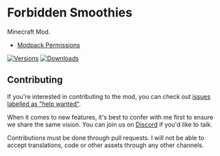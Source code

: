 # Forbidden Smoothies

Minecraft Mod.

- [Modpack Permissions](https://mods.twelveiterations.com/permissions)

[![Versions](http://cf.way2muchnoise.eu/versions/944327_latest.svg)](https://www.curseforge.com/minecraft/mc-mods/forbidden-smoothies)
[![Downloads](http://cf.way2muchnoise.eu/full_944327_downloads.svg)](https://www.curseforge.com/minecraft/mc-mods/forbidden-smoothies)


## Contributing

If you're interested in contributing to the mod, you can check
out [issues labelled as "help wanted"](https://github.com/TwelveIterationMods/ForbiddenSmoothies/issues?q=is%3Aopen+is%3Aissue+label%3A%22help+wanted%22).

When it comes to new features, it's best to confer with me first to ensure we share the same vision. You can join us on [Discord](https://discord.gg/VAfZ2Nau6j) if you'd like to talk.

Contributions must be done through pull requests. I will not be able to accept translations, code or other assets through any other channels.